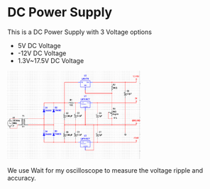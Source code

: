 # DC Power Supply
This is a DC Power Supply with 3 Voltage options
- 5V DC Voltage
- -12V DC Voltage
- 1.3V~17.5V DC Voltage

<img src="https://github.com/hello-dlrow/images/blob/main/image.png?raw=true" width="300" height="200">



We use
Wait for my oscilloscope to measure the voltage ripple and accuracy.
